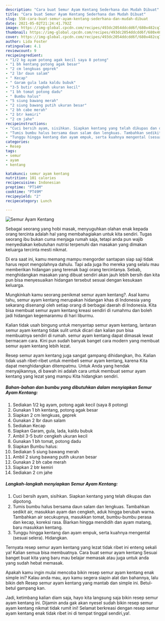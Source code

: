 ```yaml
---
description: "Cara buat Semur Ayam Kentang Sederhana dan Mudah Dibuat"
title: "Cara buat Semur Ayam Kentang Sederhana dan Mudah Dibuat"
slug: 558-cara-buat-semur-ayam-kentang-sederhana-dan-mudah-dibuat
date: 2021-05-02T21:24:41.792Z
image: https://img-global.cpcdn.com/recipes/493dc2054ddcdd6f/680x482cq70/semur-ayam-kentang-foto-resep-utama.jpg
thumbnail: https://img-global.cpcdn.com/recipes/493dc2054ddcdd6f/680x482cq70/semur-ayam-kentang-foto-resep-utama.jpg
cover: https://img-global.cpcdn.com/recipes/493dc2054ddcdd6f/680x482cq70/semur-ayam-kentang-foto-resep-utama.jpg
author: Lida Foster
ratingvalue: 4.1
reviewcount: 9
recipeingredient:
- "1/2 kg ayam potong agak kecil saya 8 potong"
- "1 bh kentang potong agak besar"
- "2 cm lengkuas geprek"
- "2 lbr daun salam"
- " Kecap"
- " Garam gula lada kaldu bubuk"
- "3-5 butir cengkeh ukuran kecil"
- "1 bh tomat potong dadu"
- " Bumbu halus"
- "5 siung bawang merah"
- "2 siung bawang putih ukuran besar"
- "2 bh cabe merah"
- "2 btr kemiri"
- "2 cm jahe"
recipeinstructions:
- "Cuci bersih ayam, sisihkan. Siapkan kentang yang telah dikupas dan dipotong."
- "Tumis bumbu halus bersama daun salam dan lengkuas. Tambahkan sedikit air, masukkan ayam dan cengkeh, aduk hingga berubah warna. Tambahkan air secukupnya, masukkan tomat, bumbu-bumbu perasa dan kecap, koreksi rasa. Biarkan hingga mendidih dan ayam matang, baru masukkan kentang."
- "Tunggu hingga kentang dan ayam empuk, serta kuahnya mengental (sesuai selera). Hidangkan."
categories:
- Resep
tags:
- semur
- ayam
- kentang

katakunci: semur ayam kentang 
nutrition: 101 calories
recipecuisine: Indonesian
preptime: "PT14M"
cooktime: "PT49M"
recipeyield: "2"
recipecategory: Lunch

---
```



![Semur Ayam Kentang](https://img-global.cpcdn.com/recipes/493dc2054ddcdd6f/680x482cq70/semur-ayam-kentang-foto-resep-utama.jpg)

Sebagai seorang yang hobi masak, menyuguhkan olahan enak kepada orang tercinta adalah hal yang membahagiakan untuk kita sendiri. Tugas seorang ibu bukan cuma menjaga rumah saja, tetapi anda pun wajib menyediakan kebutuhan nutrisi terpenuhi dan masakan yang dimakan keluarga tercinta mesti nikmat.

Di era  saat ini, kamu memang mampu mengorder santapan siap saji tidak harus repot mengolahnya dahulu. Tapi ada juga lho mereka yang selalu mau memberikan hidangan yang terenak bagi orang tercintanya. Sebab, menghidangkan masakan yang dibuat sendiri akan jauh lebih bersih dan kita pun bisa menyesuaikan hidangan tersebut sesuai dengan kesukaan keluarga. 



Mungkinkah kamu seorang penikmat semur ayam kentang?. Asal kamu tahu, semur ayam kentang merupakan hidangan khas di Indonesia yang sekarang disenangi oleh setiap orang di berbagai daerah di Indonesia. Kita bisa membuat semur ayam kentang kreasi sendiri di rumahmu dan boleh jadi hidangan kegemaranmu di hari liburmu.

Kalian tidak usah bingung untuk menyantap semur ayam kentang, lantaran semur ayam kentang tidak sulit untuk dicari dan kalian pun bisa membuatnya sendiri di rumah. semur ayam kentang dapat dimasak lewat bermacam cara. Kini pun sudah banyak banget cara modern yang membuat semur ayam kentang lebih lezat.

Resep semur ayam kentang juga sangat gampang dihidangkan, lho. Kalian tidak usah ribet-ribet untuk membeli semur ayam kentang, karena Kita dapat menghidangkan ditempatmu. Untuk Anda yang hendak menyajikannya, di bawah ini adalah cara untuk membuat semur ayam kentang yang lezat yang mampu Kita hidangkan sendiri.

<!--inarticleads1-->

##### Bahan-bahan dan bumbu yang dibutuhkan dalam menyiapkan Semur Ayam Kentang:

1. Sediakan 1/2 kg ayam, potong agak kecil (saya 8 potong)
1. Gunakan 1 bh kentang, potong agak besar
1. Siapkan 2 cm lengkuas, geprek
1. Gunakan 2 lbr daun salam
1. Sediakan  Kecap
1. Siapkan  Garam, gula, lada, kaldu bubuk
1. Ambil 3-5 butir cengkeh ukuran kecil
1. Gunakan 1 bh tomat, potong dadu
1. Siapkan  Bumbu halus:
1. Sediakan 5 siung bawang merah
1. Ambil 2 siung bawang putih ukuran besar
1. Gunakan 2 bh cabe merah
1. Siapkan 2 btr kemiri
1. Sediakan 2 cm jahe




<!--inarticleads2-->

##### Langkah-langkah menyiapkan Semur Ayam Kentang:

1. Cuci bersih ayam, sisihkan. Siapkan kentang yang telah dikupas dan dipotong.
1. Tumis bumbu halus bersama daun salam dan lengkuas. Tambahkan sedikit air, masukkan ayam dan cengkeh, aduk hingga berubah warna. Tambahkan air secukupnya, masukkan tomat, bumbu-bumbu perasa dan kecap, koreksi rasa. Biarkan hingga mendidih dan ayam matang, baru masukkan kentang.
1. Tunggu hingga kentang dan ayam empuk, serta kuahnya mengental (sesuai selera). Hidangkan.




Ternyata resep semur ayam kentang yang lezat tidak ribet ini enteng sekali ya! Kalian semua bisa membuatnya. Cara buat semur ayam kentang Sesuai banget buat kita yang baru mau belajar memasak atau juga untuk anda yang sudah hebat memasak.

Apakah kamu ingin mulai mencoba bikin resep semur ayam kentang enak simple ini? Kalau anda mau, ayo kamu segera siapin alat dan bahannya, lalu bikin deh Resep semur ayam kentang yang mantab dan simple ini. Betul-betul gampang kan. 

Jadi, ketimbang kalian diam saja, hayo kita langsung saja bikin resep semur ayam kentang ini. Dijamin anda gak akan nyesel sudah bikin resep semur ayam kentang nikmat tidak rumit ini! Selamat berkreasi dengan resep semur ayam kentang enak tidak ribet ini di tempat tinggal sendiri,ya!.

